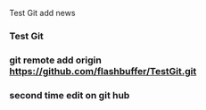 Test Git
add news
### Test Git
### git remote add origin https://github.com/flashbuffer/TestGit.git
### second time edit on git hub
